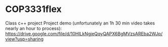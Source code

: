 # COP3331flex
Class c++ project
Project demo (unfortunately an 1h 30 min video takes nearly an hour to process):
https://drive.google.com/file/d/10HlLkNgjeQqyQAPX6BgMVzsAREba2WJp/view?usp=sharing
